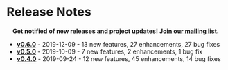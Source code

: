 # Release Notes

<p align="center">
  <strong>
    Get notified of new releases and project updates! <a href="https://vector.dev/mailing_list/">Join our mailing list<a/>.
  </strong>
</p>

* [**v0.6.0**][urls.release_notes_v0.6.0] - 2019-12-09 - 13 new features, 27 enhancements, 27 bug fixes
* [**v0.5.0**][urls.release_notes_v0.5.0] - 2019-10-09 - 7 new features, 2 enhancements, 1 bug fix
* [**v0.4.0**][urls.release_notes_v0.4.0] - 2019-09-24 - 12 new features, 45 enhancements, 14 bug fixes


[urls.release_notes_v0.4.0]: https://vector.dev/releases/v0.4.0
[urls.release_notes_v0.5.0]: https://vector.dev/releases/v0.5.0
[urls.release_notes_v0.6.0]: https://vector.dev/releases/v0.6.0
